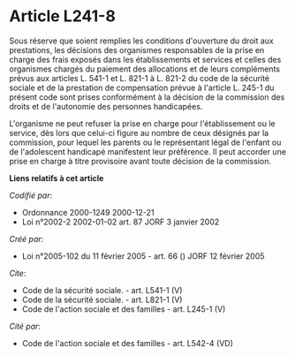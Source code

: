 # Article L241-8

Sous réserve que soient remplies les conditions d'ouverture du droit aux prestations, les décisions des organismes
responsables de la prise en charge des frais exposés dans les établissements et services et celles des organismes chargés du
paiement des allocations et de leurs compléments prévus aux articles L. 541-1 et L. 821-1 à L. 821-2 du code de la sécurité
sociale et de la prestation de compensation prévue à l'article L. 245-1 du présent code sont prises conformément à la
décision de la commission des droits et de l'autonomie des personnes handicapées.

L'organisme ne peut refuser la prise en charge pour l'établissement ou le service, dès lors que celui-ci figure au nombre de
ceux désignés par la commission, pour lequel les parents ou le représentant légal de l'enfant ou de l'adolescent handicapé
manifestent leur préférence. Il peut accorder une prise en charge à titre provisoire avant toute décision de la commission.

**Liens relatifs à cet article**

_Codifié par_:

  - Ordonnance 2000-1249 2000-12-21
  - Loi n°2002-2 2002-01-02 art. 87 JORF 3 janvier 2002

_Créé par_:

  - Loi n°2005-102 du 11 février 2005 - art. 66 () JORF 12 février 2005

_Cite_:

  - Code de la sécurité sociale. - art. L541-1 (V)
  - Code de la sécurité sociale. - art. L821-1 (V)
  - Code de l'action sociale et des familles - art. L245-1 (V)

_Cité par_:

  - Code de l'action sociale et des familles - art. L542-4 (VD)
